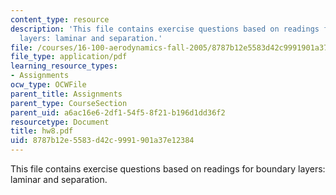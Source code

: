 ```yaml
---
content_type: resource
description: 'This file contains exercise questions based on readings for boundary
  layers: laminar and separation.'
file: /courses/16-100-aerodynamics-fall-2005/8787b12e5583d42c9991901a37e12384_hw8.pdf
file_type: application/pdf
learning_resource_types:
- Assignments
ocw_type: OCWFile
parent_title: Assignments
parent_type: CourseSection
parent_uid: a6ac16e6-2df1-54f5-8f21-b196d1dd36f2
resourcetype: Document
title: hw8.pdf
uid: 8787b12e-5583-d42c-9991-901a37e12384
---
```

This file contains exercise questions based on readings for boundary layers: laminar and separation.

